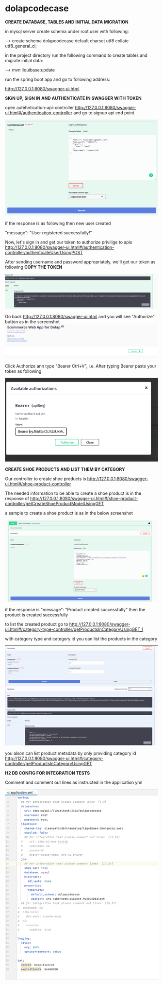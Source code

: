 # dolapcodecase

**CREATE DATABASE, TABLES AND INITIAL DATA MIGRATION**

in mysql server create schema under root user with following:

 --> create schema dolapcodecase default charset utf8 collate utf8_general_ci;

in the project directory run the following command to create tables and migrate initial data:

 --> mvn liquibase:update


run the spring boot app and go to following address:

http://127.0.0.1:8080/swagger-ui.html 








**SIGN UP, SIGN IN AND AUTHENTICATE IN SWAGGER WITH TOKEN**

open autehntication-api-controller http://127.0.0.1:8080/swagger-ui.html#/authentication-controller and go to signup api end point

![Alt text](src/main/resources/appscreenshots/signup.png?raw=true "Sign Up")



if the response is as following then new user created

  "message": "User registered successfully!"

Now, let's sign in and get our token to authorize privilige to apis http://127.0.0.1:8080/swagger-ui.html#/authentication-controller/authenticateUserUsingPOST

After sending username and password appropriately, we'll get our token as following 
**COPY THE TOKEN**


![Alt text](src/main/resources/appscreenshots/get_jwt_token.png?raw=true "Sign In")

Go back  http://127.0.0.1:8080/swagger-ui.html and you will see "Authorize" button as in the screenshot
![Alt text](src/main/resources/appscreenshots/authorize_button.png?raw=true "Authorize Button")

Click Authorize ann type "Bearer Ctrl+V", i.e. After typing Bearer paste your token as following

![Alt text](src/main/resources/appscreenshots/authorize.png?raw=true "Authorize Button")

**CREATE SHOE PRODUCTS AND LIST THEM BY CATEGORY**

Our controller to create shoe products is http://127.0.0.1:8080/swagger-ui.html#/shoe-product-controller 

The needed information to be able to create a shoe product is in the response of http://127.0.0.1:8080/swagger-ui.html#/shoe-product-controller/getCreateShoeProductModelUsingGET 

a sample to create a shoe product is as in the below screenshot

![Alt text](src/main/resources/appscreenshots/create_shoe_product.png?raw=true "Create Shoe Request")


if the response is   "message": "Product created successfully" then the product is created successfully


to list the created product go to http://127.0.0.1:8080/swagger-ui.html#/category-type-controller/getProductsInCategoryUsingGET_1 

with category type and category id you can list the products in the category

![Alt text](src/main/resources/appscreenshots/list_product_metadata.png?raw=true "List Product Metadata")

you alson can list product metadata by only providing category id http://127.0.0.1:8080/swagger-ui.html#/category-controller/getProductsInCategoryUsingGET

**H2 DB CONFIG FOR INTEGRATION TESTS**

Comment and comment out lines as instructed in the application yml

![Alt text](src/main/resources/appscreenshots/integration_test_db_config.png?raw=true "Integration Test DB Config")

